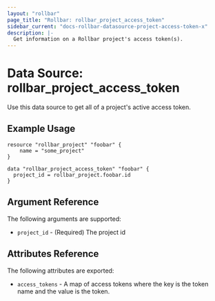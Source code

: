 ```yaml
---
layout: "rollbar"
page_title: "Rollbar: rollbar_project_access_token"
sidebar_current: "docs-rollbar-datasource-project-access-token-x"
description: |-
  Get information on a Rollbar project's access token(s).
---
```


# Data Source: rollbar_project_access_token

Use this data source to get all of a project's active access token.

## Example Usage

```hcl
resource "rollbar_project" "foobar" {
	name = "some_project"
}

data "rollbar_project_access_token" "foobar" {
  project_id = rollbar_project.foobar.id
}
```

## Argument Reference

The following arguments are supported:

* `project_id` - (Required) The project id

## Attributes Reference

The following attributes are exported:

* `access_tokens` - A map of access tokens where the key is the token name and the value is the token.
